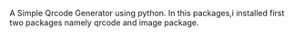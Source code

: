 A Simple Qrcode Generator using python.
In this packages,i installed first two packages namely qrcode and image package.
